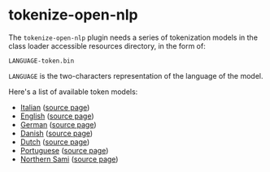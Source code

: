 tokenize-open-nlp
=================

The `tokenize-open-nlp` plugin needs a series of tokenization models in the class loader accessible 
resources directory, in the form of:

    LANGUAGE-token.bin
    
`LANGUAGE` is the two-characters representation of the language of the model.

Here's a list of available token models:
  - [Italian](https://github.com/aciapetti/opennlp-italian-models/raw/master/models/it/it-token.bin) ([source page](https://github.com/aciapetti/opennlp-italian-models))
  - [English](http://opennlp.sourceforge.net/models-1.5/en-token.bin) ([source page](http://opennlp.sourceforge.net/models-1.5/))
  - [German](http://opennlp.sourceforge.net/models-1.5/de-token.bin) ([source page](http://opennlp.sourceforge.net/models-1.5/))
  - [Danish](http://opennlp.sourceforge.net/models-1.5/da-token.bin) ([source page](http://opennlp.sourceforge.net/models-1.5/))
  - [Dutch](http://opennlp.sourceforge.net/models-1.5/nl-token.bin) ([source page](http://opennlp.sourceforge.net/models-1.5/))
  - [Portuguese](http://opennlp.sourceforge.net/models-1.5/pt-token.bin) ([source page](http://opennlp.sourceforge.net/models-1.5/))
  - [Northern Sami](http://opennlp.sourceforge.net/models-1.5/se-token.bin) ([source page](http://opennlp.sourceforge.net/models-1.5/))
  